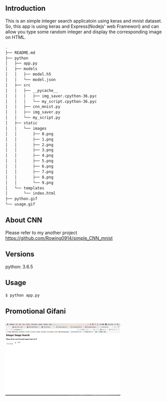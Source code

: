 ## Introduction
This is an simple integer search applicatoin using keras and mnist dataset.  
So, this app is using keras and Express(Nodejs' web Framewori) and can allow you type some random integer and display the corresponding image on HTML. 


```bash
.
├── README.md
├── python
│   ├── app.py
│   ├── models
│   │   ├── model.h5
│   │   └── model.json
│   ├── src
│   │   ├── __pycache__
│   │   │   ├── img_saver.cpython-36.pyc
│   │   │   └── my_script.cpython-36.pyc
│   │   ├── cnn_mnist.py
│   │   ├── img_saver.py
│   │   └── my_script.py
│   ├── static
│   │   └── images
│   │       ├── 0.png
│   │       ├── 1.png
│   │       ├── 2.png
│   │       ├── 3.png
│   │       ├── 4.png
│   │       ├── 5.png
│   │       ├── 6.png
│   │       ├── 7.png
│   │       ├── 8.png
│   │       └── 9.png
│   └── templates
│       └── index.html
├── python.gif
└── usage.gif
```

## About CNN
Please refer to my another project  
https://github.com/Rowing0914/simple_CNN_mnist

## Versions
python: 3.6.5

## Usage
```bash
$ python app.py
```

## Promotional Gifani
![demo](https://github.com/Rowing0914/Integer_Image_Search/blob/master/python.gif)